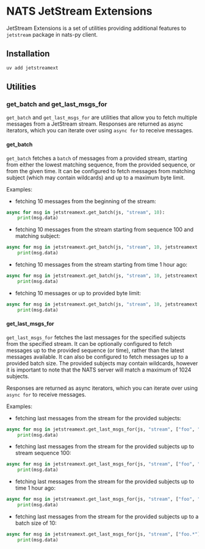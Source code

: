
# NATS JetStream Extensions

JetStream Extensions is a set of utilities providing additional features to `jetstream` package in nats-py client.

## Installation

```bash
uv add jetstreamext
```

## Utilities

### get_batch and get_last_msgs_for

`get_batch` and `get_last_msgs_for` are utilities that allow you to fetch multiple messages from a JetStream stream.
Responses are returned as async iterators, which you can iterate over using `async for` to receive messages.

#### get_batch

`get_batch` fetches a `batch` of messages from a provided stream, starting from
either the lowest matching sequence, from the provided sequence, or from the
given time. It can be configured to fetch messages from matching subject (which
may contain wildcards) and up to a maximum byte limit.

Examples:

- fetching 10 messages from the beginning of the stream:

```py
async for msg in jetstreamext.get_batch(js, "stream", 10):
    print(msg.data)
```

- fetching 10 messages from the stream starting from sequence 100 and matching subject:

```py
async for msg in jetstreamext.get_batch(js, "stream", 10, jetstreamext.get_batch_seq(100), jetstreamext.get_batch_subject("foo")):
    print(msg.data)
```

- fetching 10 messages from the stream starting from time 1 hour ago:

```py
async for msg in jetstreamext.get_batch(js, "stream", 10, jetstreamext.get_batch_start_time(datetime.now() - timedelta(hours=1))):
    print(msg.data)
```

- fetching 10 messages or up to provided byte limit:

```py
async for msg in jetstreamext.get_batch(js, "stream", 10, jetstreamext.get_batch_max_bytes(1024)):
    print(msg.data)
```

#### get_last_msgs_for

`get_last_msgs_for` fetches the last messages for the specified subjects from the specified stream. It can be optionally configured to fetch messages up to the provided sequence (or time), rather than the latest messages available. It can also be configured to fetch messages up to a provided batch size.
The provided subjects may contain wildcards, however it is important to note that the NATS server will match a maximum of 1024 subjects.

Responses are returned as async iterators, which you can iterate over using `async for` to receive messages.

Examples:

- fetching last messages from the stream for the provided subjects:

```py
async for msg in jetstreamext.get_last_msgs_for(js, "stream", ["foo", "bar"]):
    print(msg.data)
```

- fetching last messages from the stream for the provided subjects up to stream sequence 100:

```py
async for msg in jetstreamext.get_last_msgs_for(js, "stream", ["foo", "bar"], jetstreamext.get_last_msgs_up_to_seq(100)):
    print(msg.data)
```

- fetching last messages from the stream for the provided subjects up to time 1 hour ago:

```py
async for msg in jetstreamext.get_last_msgs_for(js, "stream", ["foo", "bar"], jetstreamext.get_last_msgs_up_to_time(datetime.now() - timedelta(hours=1))):
    print(msg.data)
```

- fetching last messages from the stream for the provided subjects up to a batch size of 10:

```py
async for msg in jetstreamext.get_last_msgs_for(js, "stream", ["foo.*"], jetstreamext.get_last_msgs_batch_size(10)):
    print(msg.data)
```
